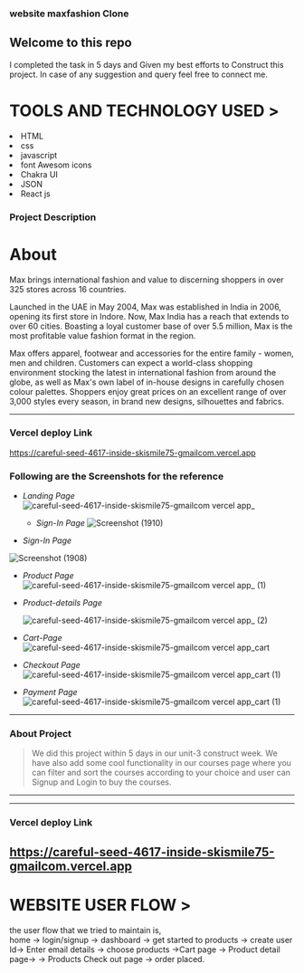 

###   website <span>maxfashion Clone<span>
<h2>Welcome to this repo</h2>

I completed the task in 5 days and Given my
 best efforts to Construct this project.
In case of any suggestion and query feel free to connect me.

 <h1>TOOLS AND TECHNOLOGY USED ></h1>
  <li>HTML</li>
  <li>css</li>
<li>javascript</li>  
<li>font Awesom icons</li>
<li>Chakra UI</li>
<li>JSON</li>
<li>React js</li>


### Project Description
 
 
 <h1>About </h1>
Max brings international fashion and value to discerning shoppers in over 325 stores across 16 countries.

Launched in the UAE in May 2004, Max was established in India in 2006, opening its first store in Indore. Now, Max India has a reach that extends to over 60 cities. Boasting a loyal customer base of over 5.5 million, Max is the most profitable value fashion format in the region.

Max offers apparel, footwear and accessories for the entire family - women, men and children. Customers can expect a world-class shopping environment stocking the latest in international fashion from around the globe, as well as Max's own label of in-house designs in carefully chosen colour palettes. Shoppers enjoy great prices on an excellent range of over 3,000 styles every season, in brand new designs, silhouettes and fabrics.

---

### Vercel deploy Link
 
https://careful-seed-4617-inside-skismile75-gmailcom.vercel.app



### Following are the Screenshots for the reference

- *Landing Page*
  ![careful-seed-4617-inside-skismile75-gmailcom vercel app_](https://user-images.githubusercontent.com/101392872/191095270-adb5413e-1db4-4760-9ee7-8b53ec4742e6.png)

 
  - *Sign-In Page* 
 ![Screenshot (1910)](https://user-images.githubusercontent.com/101392872/191097345-2c9b4d4e-6fc4-4303-9b9e-7ff4355d390b.png)

 

- *Sign-In Page*

![Screenshot (1908)](https://user-images.githubusercontent.com/101392872/191097372-6d171905-ad17-433e-9143-6bc3573c99a9.png)

 
 
 
 
- *Product Page*
![careful-seed-4617-inside-skismile75-gmailcom vercel app_ (1)](https://user-images.githubusercontent.com/101392872/191095879-94570788-ce51-4122-a0b1-3685b2d28dfd.png)

  

- *Product-details Page*

  ![careful-seed-4617-inside-skismile75-gmailcom vercel app_ (2)](https://user-images.githubusercontent.com/101392872/191096199-7cf8f5bd-78b0-4f5f-8cff-d0cd85d21cad.png)

 
 


- *Cart-Page*
![careful-seed-4617-inside-skismile75-gmailcom vercel app_cart](https://user-images.githubusercontent.com/101392872/191096773-844e7718-398e-49c4-9616-78f1f6d7ff2c.png)



- *Checkout Page*
![careful-seed-4617-inside-skismile75-gmailcom vercel app_cart (1)](https://user-images.githubusercontent.com/101392872/191096922-3cc21271-fe71-4587-9756-b1e93a112f7b.png)

  


- *Payment Page*
![careful-seed-4617-inside-skismile75-gmailcom vercel app_cart (1)](https://user-images.githubusercontent.com/101392872/191096999-ba98665d-76a8-4768-a4c9-fa4b3d386e71.png)

  


---


### About Project

> We did this project within 5 days in our unit-3 construct week.
We have also add some cool functionality in our courses page where 
you can filter and sort the courses according to your choice and user
can Signup and Login to buy the courses.

---

------

### Vercel deploy Link
 

https://careful-seed-4617-inside-skismile75-gmailcom.vercel.app
------
 
<h1>WEBSITE USER FLOW ></h1>

the user flow that we tried to maintain is,
<br/>
home -> login/signup -> dashboard -> get started to products -> create user Id-> Enter email details -> 
choose products ->Cart page -> Product detail page-> -> Products Check out page -> order placed.
